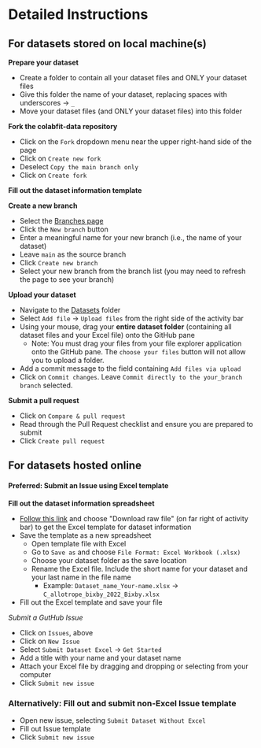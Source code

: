 # Detailed Instructions  
  
## For datasets stored on local machine(s)

**Prepare your dataset**
  
* Create a folder to contain all your dataset files and ONLY your dataset files
* Give this folder the name of your dataset, replacing spaces with underscores &rarr; `_`
* Move your dataset files (and ONLY your dataset files) into this folder

**Fork the colabfit-data repository**
  
* Click on the `Fork` dropdown menu near the upper right-hand side of the page
* Click on `Create new fork`
* Deselect `Copy the main branch only`
* Click on `Create fork`

**Fill out the dataset information template**

  
**Create a new branch**
* Select the [Branches page](https://github.com/gpwolfe/colabfit/branches)
* Click the `New branch` button
* Enter a meaningful name for your new branch (i.e., the name of your dataset)
* Leave `main` as the source branch
* Click `Create new branch`
* Select your new branch from the branch list (you may need to refresh the page to see your branch)
  
**Upload your dataset**
* Navigate to the [Datasets](https://github.com/gpwolfe/colabfit-data/tree/main/Datasets) folder
* Select `Add file` &rarr; `Upload files` from the right side of the activity bar
* Using your mouse, drag your **entire dataset folder** (containing all dataset files and your Excel file) onto the GitHub pane
  * Note: You must drag your files from your file explorer application onto the GitHub pane. The `choose your files` button will not allow you to upload a folder.
* Add a commit message to the field containing `Add files via upload`
* Click on `Commit changes`. Leave `Commit directly to the your_branch branch` selected.

**Submit a pull request**
* Click on `Compare & pull request`
* Read through the Pull Request checklist and ensure you are prepared to submit
* Click `Create pull request`
  
## For datasets hosted online
  
#### Preferred: Submit an Issue using Excel template
  
**Fill out the dataset information spreadsheet**
  
* [Follow this link](https://github.com/gpwolfe/colabfit-data/blob/main/CF_dataset_request_template.xltx) and choose "Download raw file" (on far right of activity bar) to get the Excel template for dataset information
* Save the template as a new spreadsheet
  * Open template file with Excel
  * Go to `Save as` and choose `File Format: Excel Workbook (.xlsx)`
  * Choose your dataset folder as the save location
  * Rename the Excel file. Include the short name for your dataset and your last name in the file name  
    * Example: `Dataset_name_Your-name.xlsx` &rarr; `C_allotrope_bixby_2022_Bixby.xlsx`
* Fill out the Excel template and save your file
  
*Submit a GutHub Issue* 
* Click on `Issues`, above
* Click on `New Issue`
* Select `Submit Dataset Excel` &rarr; `Get Started`
* Add a title with your name and your dataset name
* Attach your Excel file by dragging and dropping or selecting from your computer
* Click `Submit new issue`
  
### Alternatively: Fill out and submit non-Excel Issue template
  
* Open new issue, selecting `Submit Dataset Without Excel`
* Fill out Issue template
* Click `Submit new issue`
    
